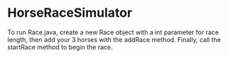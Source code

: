 # HorseRaceSimulator

To run Race.java, create a new Race object with a int parameter for race length, then add your 3 horses with the addRace method. Finally, call the startRace method to begin the race.